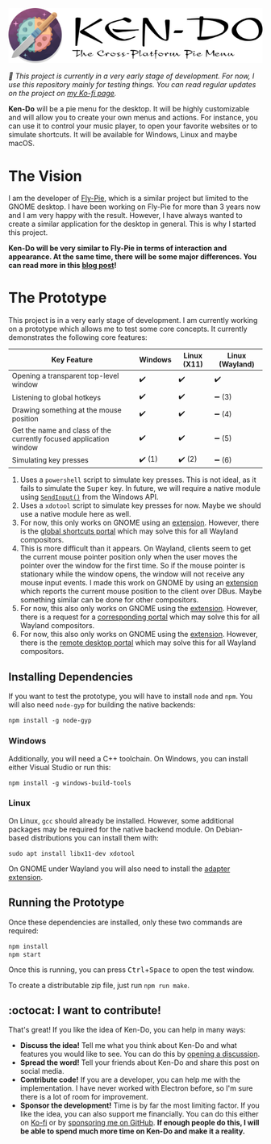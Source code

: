 <!--
SPDX-FileCopyrightText: Simon Schneegans <code@simonschneegans.de>
SPDX-License-Identifier: CC-BY-4.0
-->

<p align="center">
  <img src="docs/img/logo-big.png"/>
</p>


_:construction: This project is currently in a very early stage of development. For now, I use this repository mainly for testing things. You can read regular updates on the project on [my Ko-fi page](https://ko-fi.com/schneegans)._

**Ken-Do** will be a pie menu for the desktop.
It will be highly customizable and will allow you to create your own menus and actions.
For instance, you can use it to control your music player, to open your favorite websites or to simulate shortcuts.
It will be available for Windows, Linux and maybe macOS.

# The Vision


I am the developer of [Fly-Pie](https://github.com/Schneegans/Fly-Pie/), which is a similar project but limited to the GNOME desktop.
I have been working on Fly-Pie for more than 3 years now and I am very happy with the result.
However, I have always wanted to create a similar application for the desktop in general.
This is why I started this project.

**Ken-Do will be very similar to Fly-Pie in terms of interaction and appearance.
At the same time, there will be some major differences.
You can read more in this [blog post](https://ko-fi.com/post/Introducing-Ken-Do-L3L7L0FQ2)!**

# The Prototype

This project is in a very early stage of development.
I am currently working on a prototype which allows me to test some core concepts.
It currently demonstrates the following core features:

| Key Feature | Windows | Linux (X11) | Linux (Wayland) |
|-------------|---------|-------------|-----------------|
| Opening a transparent top-level window | :heavy_check_mark: | :heavy_check_mark: | :heavy_check_mark: |
| Listening to global hotkeys | :heavy_check_mark: | :heavy_check_mark: | :heavy_minus_sign: (3) |
| Drawing something at the mouse position | :heavy_check_mark: | :heavy_check_mark: | :heavy_minus_sign: (4) |
| Get the name and class of the currently focused application window | :heavy_check_mark: | :heavy_check_mark: | :heavy_minus_sign: (5) |
| Simulating key presses | :heavy_check_mark: (1) | :heavy_check_mark: (2) | :heavy_minus_sign: (6) |

1. Uses a `powershell` script to simulate key presses. This is not ideal, as it fails to simulate the <kbd>Super</kbd> key. In future, we will require a native module using [`SendInput()`](https://learn.microsoft.com/de-de/windows/win32/api/winuser/nf-winuser-sendinput) from the Windows API.
1. Uses a `xdotool` script to simulate key presses for now. Maybe we should use a native module here as well.
1. For now, this only works on GNOME using an [extension](https://github.com/ken-do-menu/gnome-shell-integration). However, there is the [global shortcuts portal](https://flatpak.github.io/xdg-desktop-portal/#gdbus-org.freedesktop.portal.GlobalShortcuts) which may solve this for all Wayland compositors.
1. This is more difficult than it appears. On Wayland, clients seem to get the current mouse pointer position only when the user moves the pointer over the window for the first time. So if the mouse pointer is stationary while the window opens, the window will not receive any mouse input events. I made this work on GNOME by using an [extension]((https://github.com/ken-do-menu/gnome-shell-integration)) which reports the current mouse position to the client over DBus. Maybe something similar can be done for other compositors.
1. For now, this also only works on GNOME using the [extension](https://github.com/ken-do-menu/gnome-shell-integration). However, there is a request for a [corresponding portal](https://github.com/flatpak/xdg-desktop-portal/issues/304) which may solve this for all Wayland compositors.
1. For now, this also only works on GNOME using the [extension](https://github.com/ken-do-menu/gnome-shell-integration). However, there is the [remote desktop portal](https://flatpak.github.io/xdg-desktop-portal/#gdbus-org.freedesktop.portal.RemoteDesktop) which may solve this for all Wayland compositors.

## Installing Dependencies

If you want to test the prototype, you will have to install `node` and `npm`.
You will also need `node-gyp` for building the native backends:

```
npm install -g node-gyp
```

### Windows

Additionally, you will need a C++ toolchain.
On Windows, you can install either Visual Studio or run this:

```
npm install -g windows-build-tools
```

### Linux

On Linux, `gcc` should already be installed.
However, some additional packages may be required for the native backend module.
On Debian-based distributions you can install them with:

```
sudo apt install libx11-dev xdotool
```

On GNOME under Wayland you will also need to install the [adapter extension](https://github.com/ken-do-menu/gnome-shell-integration).

## Running the Prototype

Once these dependencies are installed, only these two commands are required:

```
npm install
npm start
```

Once this is running, you can press <kbd>Ctrl</kbd>+<kbd>Space</kbd> to open the test window.

To create a distributable zip file, just run `npm run make`.



## :octocat: I want to contribute!

That's great!
If you like the idea of Ken-Do, you can help in many ways:
* **Discuss the idea!** Tell me what you think about Ken-Do and what features you would like to see. You can do this by [opening a discussion](https://github.com/ken-do-menu/ken-do/discussions).
* **Spread the word!** Tell your friends about Ken-Do and share this post on social media.
* **Contribute code!** If you are a developer, you can help me with the implementation. I have never worked with Electron before, so I'm sure there is a lot of room for improvement.
* **Sponsor the development!** Time is by far the most limiting factor. If you like the idea, you can also support me financially. You can do this either on [Ko-fi](https://ko-fi.com/schneegans) or by [sponsoring me on GitHub](https://github.com/sponsors/Schneegans). **If enough people do this, I will be able to spend much more time on Ken-Do and make it a reality.**
